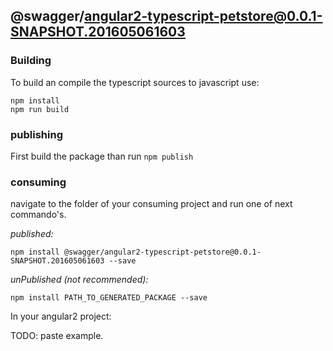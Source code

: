## @swagger/angular2-typescript-petstore@0.0.1-SNAPSHOT.201605061603

### Building

To build an compile the typescript sources to javascript use:
```
npm install
npm run build
```

### publishing

First build the package than run ```npm publish```

### consuming

navigate to the folder of your consuming project and run one of next commando's.

_published:_

```
npm install @swagger/angular2-typescript-petstore@0.0.1-SNAPSHOT.201605061603 --save
```

_unPublished (not recommended):_

```
npm install PATH_TO_GENERATED_PACKAGE --save
```

In your angular2 project:

TODO: paste example.
